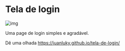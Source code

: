 # Tela de login
 ![img](https://user-images.githubusercontent.com/86580442/139245387-954b2b87-72aa-481b-a220-fec884830cd0.gif)
 
 
 Uma page de login simples e agradável.
 
 Dê uma olhada
 https://juanluky.github.io/tela-de-login/
 
 

